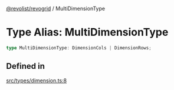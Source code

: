 [@revolist/revogrid](README.md) / MultiDimensionType

# Type Alias: MultiDimensionType

```ts
type MultiDimensionType: DimensionCols | DimensionRows;
```

## Defined in

[src/types/dimension.ts:8](https://github.com/revolist/revogrid/blob/db3bbd7b3dfb60c01decc2efa78ae175ced1baa0/src/types/dimension.ts#L8)
